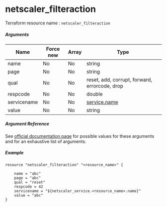 # netscaler_filteraction

Terraform resource name : ```netscaler_filteraction```

##### Arguments

| Name | Force new | Array | Type |
|----|----|----|----|
|name|No|No|string|
|page|No|No|string|
|qual|No|No|reset, add, corrupt, forward, errorcode, drop|
|respcode|No|No|double|
|servicename|No|No|[service.name](/doc/resources/service.md)|
|value|No|No|string|

##### Argument Reference

See [official documentation page](https://developer-docs.citrix.com/projects/netscaler-nitro-api/en/11.0/configuration/filter/filteraction/filteraction/) for possible values for these arguments and for an exhaustive list of arguments.

##### Example

```
resource "netscaler_filteraction" "<resource_name>" {

    name = "abc"
    page = "abc"
    qual = "reset"
    respcode = 42
    servicename = "${netscaler_service.<resource_name>.name}"
    value = "abc"
}
```

